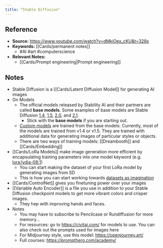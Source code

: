 ```yaml
---
title: “Stable Diffusion"
---
```

## Reference
- **Source:** https://www.youtube.com/watch?v=dMkiOex_cKU&t=328s
- **Keywords:** [[Cards/permanent notes]]
	- #AI #art #computerscience 
- **Relevant Notes:** 
	- [[Cards/Prompt engineering|Prompt engineering]]
## Notes
- Stable Diffusion is a [[Cards/Latent Diffusion Model]] for generating AI images
- On Models
	- The official models released by Stability AI and their partners are called **base models**. Some examples of base models are Stable Diffusion [1.4](https://stable-diffusion-art.com/models/#Stable_diffusion_v14), [1.5](https://stable-diffusion-art.com/models/#Stable_diffusion_v15), [2.0](https://stable-diffusion-art.com/how-to-run-stable-diffusion-2-0/), and [2.1](https://stable-diffusion-art.com/install-stable-diffusion-2-1/).
		- Stick with the **base models** if you are starting out.
	- [Custom models](https://stable-diffusion-art.com/models/) are trained from the base models. Currently, most of the models are trained from v1.4 or v1.5. They are trained with additional data for generating images of particular styles or objects.
	- There are two ways of training models: [[Dreambooth]] and [[Cards/Embedding]]
- [[Cards/LoRa Models]] make image generation more efficient by encapsulating training parameters into one model keyword (e.g. <lora:lydia-08:1>) 
	- You can start making the dataset of your first LoRa model by generating images from SD
	- This is how you can start working towards [datasets as imagination](https://joinreboot.org/p/artist-datasets)
- [[Cards/ControlNet]] gives you finetuning power over your images
- [[Variable Auto Encoder]] is a file you use in addition to your Stable Diffusion checkpoint models to get more vibrant colors and crisper images. 
	- They hep with improving hands and faces.
- Notes
	- You may have to subscribe to Pencilcase or Rundiffusion for more memory...
	- For resources: go to https://civitai.com/ for models to use. You can also check out the prompts used for images here
	- For Midjourney style, use this model: https://openjourney.art/
	- Full courses: https://prompthero.com/academy/